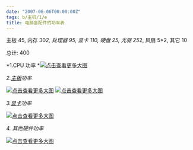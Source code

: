 ```yaml
---
date: "2007-06-06T00:00:00Z"
tags: b/主机/1/e
title: 电脑各配件的功率表
---
```


主板 45, 内存 30*2, 处理器 95, 显卡 110,
硬盘 25, 光驱 25*2, 风扇 5*2, 其它 10

总计: 400
 
*1.CPU 功率 
*<a href="http://v1.bbs.zol.com.cn/tips/show_bbs_pic.php?picid=37477" target="_blank"><img title="点击查看更多大图" src="http://img8.zol.com.cn/bbs/38/a37477.jpg" border="0"></a>

*2.*<a style="text-decoration: underline;" href="http://detail.zol.com.cn/motherboard_index/subcate5_list_1.html" target="_blank"><font color="#000000">*主板*</font></a>*功率*

<a href="http://v1.bbs.zol.com.cn/tips/show_bbs_pic.php?picid=37478" target="_blank"><img title="点击查看更多大图" src="http://img8.zol.com.cn/bbs/38/a37478.jpg" border="0"></a>
<a href="http://v1.bbs.zol.com.cn/tips/show_bbs_pic.php?picid=37479" target="_blank"> <img title="点击查看更多大图" src="http://img8.zol.com.cn/bbs/38/a37479.jpg" border="0"></a> 

*3.*<a style="text-decoration: underline;" href="http://detail.zol.com.cn/vga_index/subcate6_list_1.html" target="_blank"><font color="#000000">*显卡*</font></a>*功率*

<a href="http://v1.bbs.zol.com.cn/tips/show_bbs_pic.php?picid=37481" target="_blank"><img title="点击查看更多大图" src="http://img8.zol.com.cn/bbs/38/a37481.jpg" border="0"></a>


*4. 其他硬件功率*

<a href="http://v1.bbs.zol.com.cn/tips/show_bbs_pic.php?picid=37484" target="_blank"><img title="点击查看更多大图" src="http://img8.zol.com.cn/bbs/38/a37484.jpg" border="0"></a>
